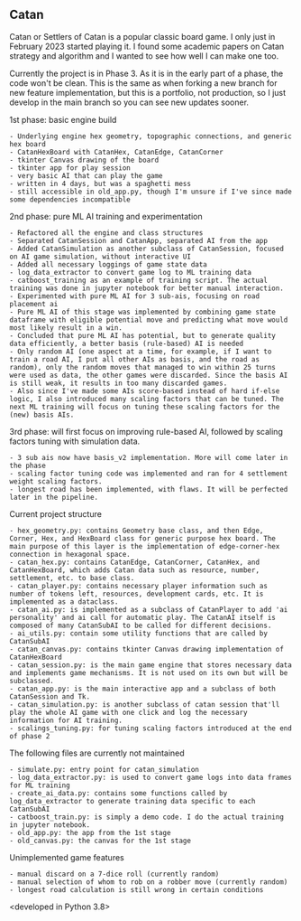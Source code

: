## Catan

Catan or Settlers of Catan is a popular classic board game. I only just in February 2023 started playing it. I found some academic papers on Catan strategy and algorithm and I wanted to see how well I can make one too.

Currently the project is in Phase 3. As it is in the early part of a phase, the code won't be clean. This is the same as when forking a new branch for new feature implementation, but this is a portfolio, not production, so I just develop in the main branch so you can see new updates sooner.

1st phase: basic engine build

    - Underlying engine hex geometry, topographic connections, and generic hex board
    - CatanHexBoard with CatanHex, CatanEdge, CatanCorner
    - tkinter Canvas drawing of the board
    - tkinter app for play session
    - very basic AI that can play the game
    - written in 4 days, but was a spaghetti mess
    - still accessible in old_app.py, though I'm unsure if I've since made some dependencies incompatible

2nd phase: pure ML AI training and experimentation

    - Refactored all the engine and class structures
    - Separated CatanSession and CatanApp, separated AI from the app
    - Added CatanSimulation as another subclass of CatanSession, focused on AI game simulation, without interactive UI
    - Added all necessary loggings of game state data
    - log_data_extractor to convert game log to ML training data
    - catboost_training as an example of training script. The actual training was done in jupyter notebook for better manual interaction.
    - Experimented with pure ML AI for 3 sub-ais, focusing on road placement ai
    - Pure ML AI of this stage was implemented by combining game state dataframe with eligible potential move and predicting what move would most likely result in a win.
    - Concluded that pure ML AI has potential, but to generate quality data efficiently, a better basis (rule-based) AI is needed
    - Only random AI (one aspect at a time, for example, if I want to train a road AI, I put all other AIs as basis, and the road as random), only the random moves that managed to win within 25 turns were used as data, the other games were discarded. Since the basis AI is still weak, it results in too many discarded games.
    - Also since I've made some AIs score-based instead of hard if-else logic, I also introduced many scaling factors that can be tuned. The next ML training will focus on tuning these scaling factors for the (new) basis AIs.

3rd phase: will first focus on improving rule-based AI, followed by scaling factors tuning with simulation data.

    - 3 sub ais now have basis_v2 implementation. More will come later in the phase
    - scaling factor tuning code was implemented and ran for 4 settlement weight scaling factors.
    - longest road has been implemented, with flaws. It will be perfected later in the pipeline.

Current project structure

    - hex_geometry.py: contains Geometry base class, and then Edge, Corner, Hex, and HexBoard class for generic purpose hex board. The main purpose of this layer is the implementation of edge-corner-hex connection in hexagonal space.
    - catan_hex.py: contains CatanEdge, CatanCorner, CatanHex, and CatanHexBoard, which adds Catan data such as resource, number, settlement, etc. to base class.
    - catan_player.py: contains necessary player information such as number of tokens left, resources, development cards, etc. It is implemented as a dataclass.
    - catan_ai.py: is implemented as a subclass of CatanPlayer to add 'ai personality' and ai call for automatic play. The CatanAI itself is composed of many CatanSubAI to be called for different decisions.
    - ai_utils.py: contain some utility functions that are called by CatanSubAI
    - catan_canvas.py: contains tkinter Canvas drawing implementation of CatanHexBoard
    - catan_session.py: is the main game engine that stores necessary data and implements game mechanisms. It is not used on its own but will be subclassed.
    - catan_app.py: is the main interactive app and a subclass of both CatanSession and Tk.
    - catan_simulation.py: is another subclass of catan session that'll play the whole AI game with one click and log the necessary information for AI training.
    - scalings_tuning.py: for tuning scaling factors introduced at the end of phase 2    

The following files are currently not maintained

    - simulate.py: entry point for catan_simulation
    - log_data_extractor.py: is used to convert game logs into data frames for ML training
    - create_ai_data.py: contains some functions called by log_data_extractor to generate training data specific to each CatanSubAI
    - catboost_train.py: is simply a demo code. I do the actual training in jupyter notebook.
    - old_app.py: the app from the 1st stage
    - old_canvas.py: the canvas for the 1st stage

Unimplemented game features

    - manual discard on a 7-dice roll (currently random)
    - manual selection of whom to rob on a robber move (currently random)
    - longest road calculation is still wrong in certain conditions

<developed in Python 3.8>
